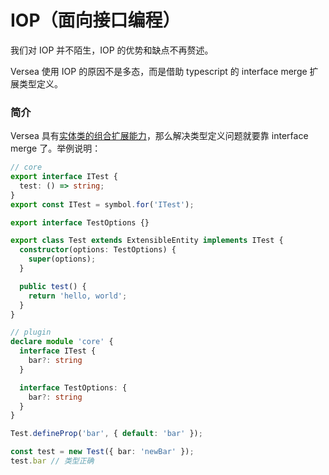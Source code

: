 # IOP（面向接口编程）

我们对 IOP 并不陌生，IOP 的优势和缺点不再赘述。

Versea 使用 IOP 的原因不是多态，而是借助 typescript 的 interface merge 扩展类型定义。

### 简介

Versea 具有[实体类的组合扩展能力](./extensible-entity.md)，那么解决类型定义问题就要靠 interface merge 了。举例说明：

```typescript
// core
export interface ITest {
  test: () => string;
}
export const ITest = symbol.for('ITest');

export interface TestOptions {}

export class Test extends ExtensibleEntity implements ITest {
  constructor(options: TestOptions) {
    super(options);
  }

  public test() {
    return 'hello, world';
  }
}

// plugin
declare module 'core' {
  interface ITest {
    bar?: string
  }

  interface TestOptions: {
    bar?: string
  }
}

Test.defineProp('bar', { default: 'bar' });

const test = new Test({ bar: 'newBar' });
test.bar // 类型正确
```
